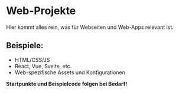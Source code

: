 # Web-Projekte

Hier kommt alles rein, was für Webseiten und Web-Apps relevant ist.

## Beispiele:
- HTML/CSS/JS
- React, Vue, Svelte, etc.
- Web-spezifische Assets und Konfigurationen

**Startpunkte und Beispielcode folgen bei Bedarf!**